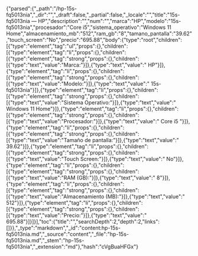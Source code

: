 {"parsed":{"_path":"/hp-15s-fq5013nia","_dir":"","_draft":false,"_partial":false,"_locale":"","title":"15s-fq5013nia — HP","description":"","num":"","marca":"HP","modelo":"15s-fq5013nia","procesador":"Core i5","sistema_operativo":"Windows 11 Home","almacenamiento_mb":"512","ram_gb":"8","tamano_pantalla":"39.62","touch_screen":"No","precio":"695.88","body":{"type":"root","children":[{"type":"element","tag":"ul","props":{},"children":[{"type":"element","tag":"li","props":{},"children":[{"type":"element","tag":"strong","props":{},"children":[{"type":"text","value":"Marca:"}]},{"type":"text","value":" HP"}]},{"type":"element","tag":"li","props":{},"children":[{"type":"element","tag":"strong","props":{},"children":[{"type":"text","value":"Modelo:"}]},{"type":"text","value":" 15s-fq5013nia"}]},{"type":"element","tag":"li","props":{},"children":[{"type":"element","tag":"strong","props":{},"children":[{"type":"text","value":"Sistema Operativo:"}]},{"type":"text","value":" Windows 11 Home"}]},{"type":"element","tag":"li","props":{},"children":[{"type":"element","tag":"strong","props":{},"children":[{"type":"text","value":"Procesador:"}]},{"type":"text","value":" Core i5 "}]},{"type":"element","tag":"li","props":{},"children":[{"type":"element","tag":"strong","props":{},"children":[{"type":"text","value":"Tamaño de pantalla:"}]},{"type":"text","value":" 39.62"}]},{"type":"element","tag":"li","props":{},"children":[{"type":"element","tag":"strong","props":{},"children":[{"type":"text","value":"Touch Screen:"}]},{"type":"text","value":" No"}]},{"type":"element","tag":"li","props":{},"children":[{"type":"element","tag":"strong","props":{},"children":[{"type":"text","value":"RAM (GB):"}]},{"type":"text","value":" 8"}]},{"type":"element","tag":"li","props":{},"children":[{"type":"element","tag":"strong","props":{},"children":[{"type":"text","value":"Almacenamiento (MB):"}]},{"type":"text","value":" 512"}]},{"type":"element","tag":"li","props":{},"children":[{"type":"element","tag":"strong","props":{},"children":[{"type":"text","value":"Precio:"}]},{"type":"text","value":" 695.88"}]}]}],"toc":{"title":"","searchDepth":2,"depth":2,"links":[]}},"_type":"markdown","_id":"content:hp-15s-fq5013nia.md","_source":"content","_file":"hp-15s-fq5013nia.md","_stem":"hp-15s-fq5013nia","_extension":"md"},"hash":"cVgBuaHFGx"}